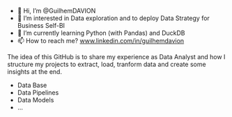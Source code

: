 - 👋 Hi, I’m @GuilhemDAVION
- 👀 I’m interested in Data exploration and to deploy Data Strategy for Business Self-BI
- 🌱 I’m currently learning Python (with Pandas) and DuckDB
- 📫 How to reach me? www.linkedin.com/in/guilhemdavion

The idea of this GitHub is to share my experience as Data Analyst and how I structure my projects to extract, load, tranform data and create some insights at the end.

- Data Base
- Data Pipelines
- Data Models
- ...


<!---
GuilhemDAVION/GuilhemDAVION is a ✨ special ✨ repository because its `README.md` (this file) appears on your GitHub profile.
You can click the Preview link to take a look at your changes.
--->
